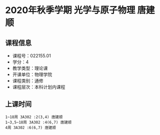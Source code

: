 # 2020年秋季学期 光学与原子物理 唐建顺






## 课程信息

- 课程号：022155.01
- 学分：4
- 教学类型：理论课
- 开课单位：物理学院
- 课程类别：通修
- 课程层次：本科计划内课程

## 上课时间

```
1~18周 3A302 :2(3,4) 唐建顺
1~3,5~18周 3A302 :4(6,7) 唐建顺
4周 3A302 :6(6,7) 唐建顺
```

